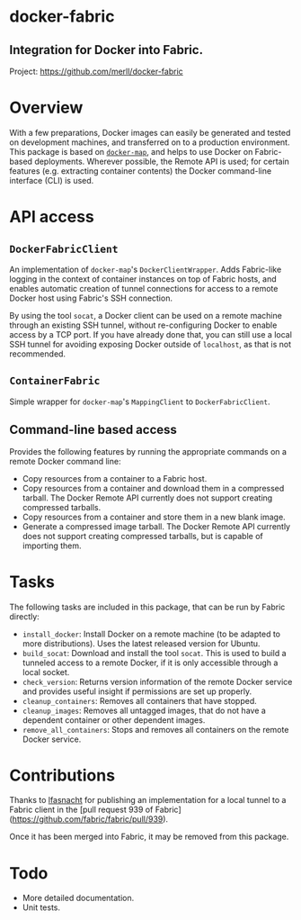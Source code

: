 docker-fabric
=============

Integration for Docker into Fabric.
-----------------------------------

Project: https://github.com/merll/docker-fabric


Overview
========
With a few preparations, Docker images can easily be generated and tested on development
machines, and transferred on to a production environment.  This package is based on
[`docker-map`](https://github.com/merll/docker-map), and helps to use Docker on
Fabric-based deployments. Wherever possible, the Remote API is used; for certain features
(e.g. extracting container contents) the Docker command-line interface (CLI) is used.

API access
==========

`DockerFabricClient`
--------------------
An implementation of `docker-map`'s `DockerClientWrapper`. Adds Fabric-like logging in
the context of container instances on top of Fabric hosts, and enables automatic
creation of tunnel connections for access to a remote Docker host using Fabric's SSH
connection.

By using the tool `socat`, a Docker client can be used on a remote machine through an
existing SSH tunnel, without re-configuring Docker to enable access by a TCP port. If you
have already done that, you can still use a local SSH tunnel for avoiding exposing
Docker outside of `localhost`, as that is not recommended.

`ContainerFabric`
-----------------
Simple wrapper for `docker-map`'s `MappingClient` to `DockerFabricClient`.

Command-line based access
-------------------------
Provides the following features by running the appropriate commands on a remote Docker
command line:
* Copy resources from a container to a Fabric host.
* Copy resources from a container and download them in a compressed tarball. The Docker
Remote API currently does not support creating compressed tarballs.
* Copy resources from a container and store them in a new blank image.
* Generate a compressed image tarball. The Docker Remote API currently does not support
creating compressed tarballs, but is capable of importing them.

Tasks
=====
The following tasks are included in this package, that can be run by Fabric directly:
* `install_docker`: Install Docker on a remote machine (to be adapted to more
distributions). Uses the latest released version for Ubuntu.
* `build_socat`: Download and install the tool `socat`. This is used to build a tunneled
access to a remote Docker, if it is only accessible through a local socket.
* `check_version`: Returns version information of the remote Docker service and provides
useful insight if permissions are set up properly.
* `cleanup_containers`: Removes all containers that have stopped.
* `cleanup_images`: Removes all untagged images, that do not have a dependent container
or other dependent images.
* `remove_all_containers`: Stops and removes all containers on the remote Docker service.


Contributions
=============
Thanks to [lfasnacht](https://github.com/lfasnacht) for publishing an implementation for
a local tunnel to a Fabric client in the [pull request 939 of Fabric]
(https://github.com/fabric/fabric/pull/939).

Once it has been merged into Fabric, it may be removed from this package.


Todo
====
* More detailed documentation.
* Unit tests.
